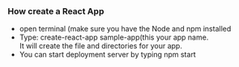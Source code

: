 ### How create a React App

* open terminal (make sure you have the Node and npm installed </br>
* Type: create-react-app sample-app(this your app name.</br>
   It will create the file and directories for your app.</br>
* You can start deployment server by typing npm start
